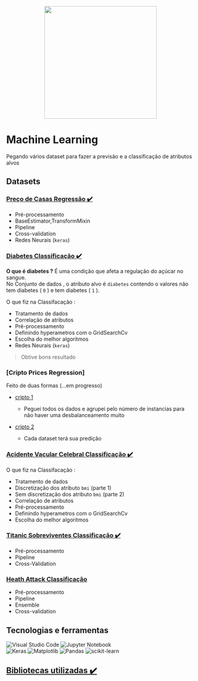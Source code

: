 <div align=center>
    <img src="https://images.pexels.com/photos/4578660/pexels-photo-4578660.jpeg?auto=compress&cs=tinysrgb&w=1260&h=750&dpr=1" height=300 />
</div>


# Machine Learning 
Pegando vários dataset para fazer a previsão e a classificação de atributos alvos 

## Datasets

### [Preço de Casas Regressão ✔️](HousePricePred-Reg.ipynb)
* Pré-processamento 
* BaseEstimator,TransformMixin
* Pipeline
* Cross-validation
* Redes Neurais (`keras`)


### [Diabetes Classificação ✔️](DiabetesPred-Clas.ipynb)

__O que é diabetes ?__ É uma condição que afeta a regulação do açúcar no sangue. \
No Conjunto de dados , o atributo alvo é `diabetes` contendo o valores não tem diabetes ( `0` ) e  tem diabetes ( `1` ).

O que fiz na Classifacação :
* Tratamento de dados
* Correlação de atributos
* Pré-processamento 
* Definindo hyperametros com o GridSearchCv
* Escolha do melhor algoritmos
* Redes Neurais (`keras`)
> Obtive bons resultado


### [Cripto Prices Regression]
Feito de duas formas (...em progresso)
* [cripto 1](src/CryptoPrices1.ipynb)
    * Peguei todos os dados e agrupei pelo número de instancias para não haver uma desbalanceamento muito 

* [cripto 2](src/CryptoPrices2.ipynb) 
    * Cada dataset terá sua predição
    

### [Acidente Vacular Celebral Classificação ✔️](StrokePred-Clas.ipynb)
O que fiz na Classifacação :
* Tratamento de dados
* Discretização dos atributo `bmi`     (parte 1)
* Sem discretização dos atributo `bmi` (parte 2)
* Correlação de atributos
* Pré-processamento 
* Definindo hyperametros com o GridSearchCv
* Escolha do melhor algoritmos


### [Titanic Sobreviventes Classificação ✔️](TitanicPred-Clas.ipynb)
* Pré-processamento
* Pipeline
* Cross-Validation 

### [Heath Attack Classificação](HousePricePred-Reg.ipynb)
* Pré-processamento
* Pipeline
* Ensemble
* Cross-validation




## Tecnologias e ferramentas
![Visual Studio Code](https://img.shields.io/badge/Visual%20Studio%20Code-0078d7.svg?style=for-the-badge&logo=visual-studio-code&logoColor=white)
![Jupyter Notebook](https://img.shields.io/badge/jupyter-%23FA0F00.svg?style=for-the-badge&logo=jupyter&logoColor=white)\
![Keras](https://img.shields.io/badge/Keras-%23D00000.svg?style=for-the-badge&logo=Keras&logoColor=white)
![Matplotlib](https://img.shields.io/badge/Matplotlib-%23ffffff.svg?style=for-the-badge&logo=Matplotlib&logoColor=black)
![Pandas](https://img.shields.io/badge/pandas-%23150458.svg?style=for-the-badge&logo=pandas&logoColor=white)
![scikit-learn](https://img.shields.io/badge/scikit--learn-%23F7931E.svg?style=for-the-badge&logo=scikit-learn&logoColor=white)



## [Bibliotecas utilizadas ✔️](libs/requeriments.txt)



